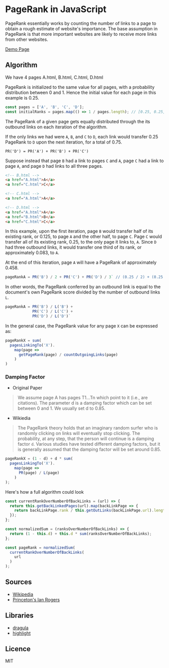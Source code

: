 # PageRank in JavaScript

PageRank essentially works by counting the number of links to a page to obtain a rough estimate of website's importance.
The base assumption in PageRank is that more important websites are likely to receive more links from other websites.

[Demo Page](https://nem035.github.io/page-rank-fun/)

## Algorithm

We have 4 pages A.html, B.html, C.html, D.html

PageRank is initialized to the same value for all pages, with a probability distribution between 0 and 1. Hence the initial value for each page in this example is 0.25.

```js
const pages = ['A', 'B', 'C', 'D'];
const initialRanks = pages.map(() => 1 / pages.length); // [0.25, 0.25, 0.25, 0.25]
```

The PageRank of a given page gets equally distributed through the its outbound links on each iteration of the algorithm.

If the only links we had were `A`, `B`, and `C` to `D`, each link would transfer 0.25 PageRank to `D` upon the next iteration, for a total of 0.75.

`PR('D') = PR('A') + PR('B') + PR('C')`

Suppose instead that page `B` had a link to pages `C` and `A`, page `C` had a link to page `A`, and page `D` had links to all three pages.

```html
<!-- B.html -->
<a href="A.html">A</a>
<a href="C.html">C</a>

<!-- C.html -->
<a href="A.html">A</a>

<!-- D.html -->
<a href="A.html">A</a>
<a href="B.html">B</a>
<a href="C.html">C</a>
```

In this example, upon the first iteration, page `B` would transfer half of its existing rank, or 0.125, to page `A` and the other half, to page `C`. Page `C` would transfer all of its existing rank, 0.25, to the only page it links to, `A`. Since `D` had three outbound links, it would transfer one third of its rank, or approximately 0.083, to `A`.

At the end of this iteration, page `A` will have a PageRank of approximately 0.458.

```js
pageRankA = PR('B') / 2 + PR('C') + PR('D') / 3` // (0.25 / 2) + (0.25 / 1) + (0.25 / 3) ~= 0.458
```

In other words, the PageRank conferred by an outbound link is equal to the document's own PageRank score divided by the number of outbound links `L`.

```js
pageRankA = PR('B') / L('B') +
            PR('C') / L('C') +
            PR('D') / L('D')`
```

In the general case, the PageRank value for any page `X` can be expressed as:

```js
pageRankX = sum(
  pagesLinkingTo('X').
    map(page =>
      getPageRank(page) / countOutgoingLinks(page)
    )
)
```

### Damping Factor

- Original Paper

> We assume page A has pages T1...Tn which point to it (i.e., are citations). The parameter d is a damping factor which can be set between 0 and 1. We usually set d to 0.85.
- Wikiedia

> The PageRank theory holds that an imaginary random surfer who is randomly clicking on links will eventually stop clicking. The probability, at any step, that the person will continue is a damping factor `d`. Various studies have tested different damping factors, but it is generally assumed that the damping factor will be set around 0.85.

```js
pageRankX = (1 - d) + d * sum(
  pagesLinkingTo('X').
    map(page =>
      PR(page) / L(page)
    )
);
```

Here's how a full algorithm could look

```js
const currentRankOverNumberOfBackLinks = (url) => {
  return this.getBackLinkedPages(url).map(backLinkPage => {
    return backLinkPage.rank / this.getOutLinks(backLinkPage.url).length
  });
};

const normalizedSum = (ranksOverNumberOfBackLinks) => {
  return (1 - this.d) + this.d * sum(ranksOverNumberOfBackLinks);
};

const pageRank = normalizedSum(
  currentRankOverNumberOfBackLinks(
    url
  )
);
```

## Sources

- [Wikipedia](https://en.wikipedia.org/wiki/PageRank)
- [Princeton's Ian Rogers](http://www.cs.princeton.edu/~chazelle/courses/BIB/pagerank.htm)

## Libraries

- [dragula](https://github.com/bevacqua/dragula)
- [highlight](https://github.com/isagalaev/highlight.js)

## Licence

MIT